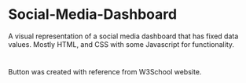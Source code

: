 # Social-Media-Dashboard
A visual representation of a social media dashboard that has fixed data values.
Mostly HTML, and CSS with some Javascript for functionality.
# 
Button was created with reference from W3School website.
